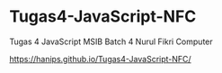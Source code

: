 # Tugas4-JavaScript-NFC
Tugas 4 JavaScript MSIB Batch 4 Nurul Fikri Computer

https://hanips.github.io/Tugas4-JavaScript-NFC/
